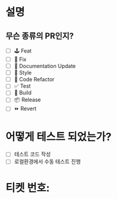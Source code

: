 # 설명

## 무슨 종류의 PR인지?

- [ ] 🕹️ Feat 
- [ ] 📌 Fix
- [ ] 🔖 Documentation Update
- [ ] 🎨 Style 
- [ ] 🔎 Code Refactor 
- [ ] ✅ Test 
- [ ] 🤖 Build 
- [ ] 📦 Release 
- [ ] ⏩ Revert 

# 어떻게 테스트 되었는가?

- [ ] 테스트 코드 작성
- [ ] 로컬환경에서 수동 테스트 진행

# 티켓 번호:


